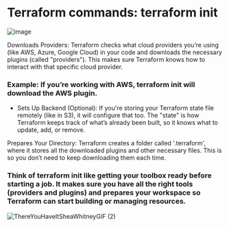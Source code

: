 # Terraform commands: terraform init 

![image](https://github.com/user-attachments/assets/80a49390-2574-4ab2-80d5-777f4248f83c)

Downloads Providers: Terraform checks what cloud providers you’re using (like AWS, Azure, Google Cloud) in your code and downloads the necessary plugins (called "providers"). This makes sure Terraform knows how to interact with that specific cloud provider.

### Example: If you’re working with AWS, terraform init will download the AWS plugin.

- Sets Up Backend (Optional): If you're storing your Terraform state file remotely (like in S3), it will configure that too. The "state" is how Terraform keeps track of what’s already been built, so it knows what to update, add, or remove.

Prepares Your Directory: Terraform creates a folder called '.terraform', where it stores all the downloaded plugins and other necessary files. This is so you don’t need to keep downloading them each time.

### Think of terraform init like getting your toolbox ready before starting a job. It makes sure you have all the right tools (providers and plugins) and prepares your workspace so Terraform can start building or managing resources.


![ThereYouHaveItSheaWhitneyGIF (2)](https://github.com/user-attachments/assets/0a72480c-b34b-4a9b-bf33-048643ccf7fb)





